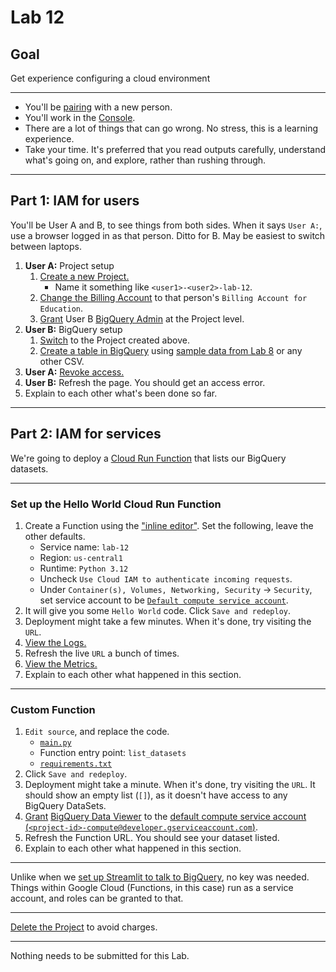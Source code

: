 # Lab 12

## Goal

Get experience configuring a cloud environment

---

- You'll be [pairing](../docs/pairing.md) with a new person.
- You'll work in the [Console](https://console.cloud.google.com/).
- There are a lot of things that can go wrong. No stress, this is a learning experience.
- Take your time. It's preferred that you read outputs carefully, understand what's going on, and explore, rather than rushing through.

---

## Part 1: IAM for users

You'll be User A and B, to see things from both sides. When it says `User A:`, use a browser logged in as that person. Ditto for B. May be easiest to switch between laptops.

1. **User A:** Project setup
   1. [Create a new Project.](https://cloud.google.com/resource-manager/docs/creating-managing-projects#creating_a_project)
      - Name it something like `<user1>-<user2>-lab-12`.
   1. [Change the Billing Account](https://cloud.google.com/billing/docs/how-to/modify-project#how-to-change-ba) to that person's `Billing Account for Education`.
   1. [Grant](https://cloud.google.com/iam/docs/grant-role-console#grant_an_iam_role) User B [BigQuery Admin](https://cloud.google.com/bigquery/docs/access-control#bigquery.admin) at the Project level.
1. **User B:** BigQuery setup
   1. [Switch](../docs/google_cloud.md#switching-to-your-google-cloud-project) to the Project created above.
   1. [Create a table in BigQuery](https://cloud.google.com/bigquery/docs/tables#create-table) using [sample data from Lab 8](../examples/lab_8/PCPI24M1.csv) or any other CSV.
1. **User A:** [Revoke access.](https://cloud.google.com/docs/security/data-loss-prevention/revoking-user-access#remove-account)
1. **User B:** Refresh the page. You should get an access error.
1. Explain to each other what's been done so far.

---

## Part 2: IAM for services

We're going to deploy a [Cloud Run Function](https://cloud.google.com/functions) that lists our BigQuery datasets.

---

### Set up the Hello World Cloud Run Function

1. Create a Function using the ["inline editor"](https://cloud.google.com/run/docs/quickstarts/functions/deploy-functions-console). Set the following, leave the other defaults.
   - Service name: `lab-12`
   - Region: `us-central1`
   - Runtime: `Python 3.12`
   - Uncheck `Use Cloud IAM to authenticate incoming requests`.
   - Under `Container(s), Volumes, Networking, Security` -> `Security`, set service account to be [`Default compute service account`](https://cloud.google.com/functions/docs/securing/function-identity#runtime-sa).
1. It will give you some `Hello World` code. Click `Save and redeploy`.
1. Deployment might take a few minutes. When it's done, try visiting the `URL`.
1. [View the Logs.](https://cloud.google.com/run/docs/logging#viewing-logs-cloud-run)
1. Refresh the live `URL` a bunch of times.
1. [View the Metrics.](https://cloud.google.com/run/docs/monitoring)
1. Explain to each other what happened in this section.

---

### Custom Function

1. `Edit source`, and replace the code.
   - [`main.py`](../examples/cloud_run_function/main.py)
   - Function entry point: `list_datasets`
   - [`requirements.txt`](../examples/cloud_run_function/requirements.txt)
1. Click `Save and redeploy`.
1. Deployment might take a minute. When it's done, try visiting the `URL`. It should show an empty list (`[]`), as it doesn't have access to any BigQuery DataSets.
1. [Grant](https://cloud.google.com/iam/docs/grant-role-console#grant_an_iam_role) [BigQuery Data Viewer](https://cloud.google.com/bigquery/docs/access-control#bigquery.dataViewer) to the [default compute service account (`<project-id>-compute@developer.gserviceaccount.com`)](https://cloud.google.com/functions/docs/securing/function-identity#runtime-sa).
1. Refresh the Function URL. You should see your dataset listed.
1. Explain to each other what happened in this section.

---

Unlike when we [set up Streamlit to talk to BigQuery](../docs/project.md#part-5), no key was needed. Things within Google Cloud (Functions, in this case) run as a service account, and roles can be granted to that.

---

[Delete the Project](https://cloud.google.com/resource-manager/docs/creating-managing-projects#shutting_down_projects) to avoid charges.

---

Nothing needs to be submitted for this Lab.
